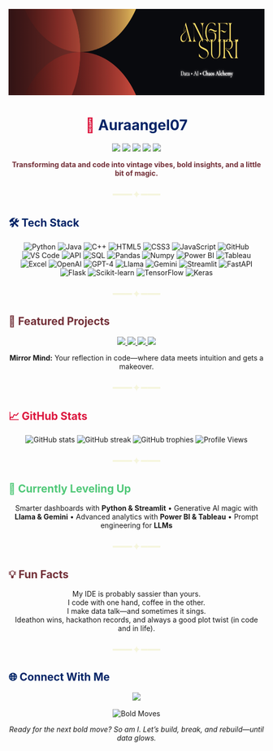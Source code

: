 <p align="center">
  <img src="https://github.com/Auraangel07/Auraangel07/blob/main/assets/Angel%20Suri%20(1).png?raw=true" width="100%" height="170px" alt="Angel Suri Banner"/>
</p>

<h1 align="center">
  <span style="color:#DC143C;">&#x1F451;</span>
  <span style="color:#002366;">Auraangel07</span>
</h1>

<p align="center">
  <img src="https://img.shields.io/badge/IDEATHON%20WINNER-002366?style=for-the-badge&logo=star&logoColor=white" />
  <img src="https://img.shields.io/badge/DATA%20ANALYST-50c878?style=for-the-badge&logo=bar-chart&logoColor=white" />
  <img src="https://img.shields.io/badge/HACKATHON%20HERO-722F37?style=for-the-badge&logo=bolt&logoColor=white" />
  <img src="https://img.shields.io/badge/AI%20EXPLORER-DC143C?style=for-the-badge&logo=brain&logoColor=white" />
  <img src="https://img.shields.io/badge/SASSY%20CODER-f5f5dc?style=for-the-badge&logo=code&logoColor=black" />
</p>

<p align="center"><b style="color:#722F37;">
Transforming data and code into vintage vibes, bold insights, and a little bit of magic.
</b></p>

<p align="center" style="color:#f5f5dc; font-size:1.5em;">━━━✦━━━</p>

## <span style="color:#002366;">🛠️ Tech Stack</span>

<p align="center">
  <img src="https://img.shields.io/badge/Python-002366?style=for-the-badge&logo=python&logoColor=white" title="Python"/>
  <img src="https://img.shields.io/badge/Java-50c878?style=for-the-badge&logo=java&logoColor=white" title="Java"/>
  <img src="https://img.shields.io/badge/C++-722F37?style=for-the-badge&logo=cplusplus&logoColor=white" title="C++"/>
  <img src="https://img.shields.io/badge/HTML5-DC143C?style=for-the-badge&logo=html5&logoColor=white" title="HTML5"/>
  <img src="https://img.shields.io/badge/CSS3-f5f5dc?style=for-the-badge&logo=css3&logoColor=black" title="CSS3"/>
  <img src="https://img.shields.io/badge/JavaScript-002366?style=for-the-badge&logo=javascript&logoColor=white" title="JavaScript"/>
  <img src="https://img.shields.io/badge/GitHub-222222?style=for-the-badge&logo=github&logoColor=white" title="GitHub"/>
  <img src="https://img.shields.io/badge/VS%20Code-50c878?style=for-the-badge&logo=visualstudiocode&logoColor=white" title="VS Code"/>
  <img src="https://img.shields.io/badge/API-DC143C?style=for-the-badge&logo=api&logoColor=white" title="API"/>
  <img src="https://img.shields.io/badge/SQL-722F37?style=for-the-badge&logo=mysql&logoColor=white" title="SQL"/>
  <img src="https://img.shields.io/badge/Pandas-002366?style=for-the-badge&logo=pandas&logoColor=white" title="Pandas"/>
  <img src="https://img.shields.io/badge/Numpy-50c878?style=for-the-badge&logo=numpy&logoColor=white" title="Numpy"/>
  <img src="https://img.shields.io/badge/Power%20BI-DC143C?style=for-the-badge&logo=powerbi&logoColor=white" title="Power BI"/>
  <img src="https://img.shields.io/badge/Tableau-f5f5dc?style=for-the-badge&logo=tableau&logoColor=black" title="Tableau"/>
  <img src="https://img.shields.io/badge/Excel-002366?style=for-the-badge&logo=microsoft-excel&logoColor=white" title="Excel"/>
  <img src="https://img.shields.io/badge/OpenAI-50c878?style=for-the-badge&logo=openai&logoColor=white" title="OpenAI"/>
  <img src="https://img.shields.io/badge/GPT--4-722F37?style=for-the-badge&logo=openai&logoColor=white" title="GPT-4"/>
  <img src="https://img.shields.io/badge/Llama-DC143C?style=for-the-badge&logo=llama&logoColor=white" title="Llama"/>
  <img src="https://img.shields.io/badge/Gemini-f5f5dc?style=for-the-badge&logo=google&logoColor=black" title="Gemini"/>
  <img src="https://img.shields.io/badge/Streamlit-002366?style=for-the-badge&logo=streamlit&logoColor=white" title="Streamlit"/>
  <img src="https://img.shields.io/badge/FastAPI-50c878?style=for-the-badge&logo=fastapi&logoColor=white" title="FastAPI"/>
  <img src="https://img.shields.io/badge/Flask-722F37?style=for-the-badge&logo=flask&logoColor=white" title="Flask"/>
  <img src="https://img.shields.io/badge/Scikit--Learn-DC143C?style=for-the-badge&logo=scikit-learn&logoColor=white" title="Scikit-learn"/>
  <img src="https://img.shields.io/badge/TensorFlow-f5f5dc?style=for-the-badge&logo=tensorflow&logoColor=black" title="TensorFlow"/>
  <img src="https://img.shields.io/badge/Keras-002366?style=for-the-badge&logo=keras&logoColor=white" title="Keras"/>
</p>

<p align="center" style="color:#f5f5dc; font-size:1.5em;">━━━✦━━━</p>

## <span style="color:#722F37;">🌟 Featured Projects</span>

<p align="center">
  <a href="https://github.com/Auraangel07/Customer-Churn-Prediction-Telecom-">
    <img src="https://img.shields.io/badge/Customer%20Churn%20Prediction-002366?style=for-the-badge&logo=python&logoColor=white" />
  </a>
  <a href="https://github.com/Auraangel07/Internshiptask8">
    <img src="https://img.shields.io/badge/Internship%20Task%208-50c878?style=for-the-badge&logo=data&logoColor=white" />
  </a>
  <a href="https://github.com/Auraangel07/internshiptask7">
    <img src="https://img.shields.io/badge/Internship%20Task%207-DC143C?style=for-the-badge&logo=analytics&logoColor=white" />
  </a>
  <a href="https://github.com/Auraangel07/internshiptask6">
    <img src="https://img.shields.io/badge/Internship%20Task%206-722F37?style=for-the-badge&logo=flask&logoColor=white" />
  </a>
</p>
<p align="center"><b>Mirror Mind:</b> Your reflection in code—where data meets intuition and gets a makeover.</p>

<p align="center" style="color:#f5f5dc; font-size:1.5em;">━━━✦━━━</p>

## <span style="color:#DC143C;">📈 GitHub Stats</span>
<p align="center">
  <img src="https://github-readme-stats.vercel.app/api?username=Auraangel07&show_icons=true&theme=gruvbox&count_private=true" alt="GitHub stats" />
  <img src="https://github-readme-streak-stats.herokuapp.com/?user=Auraangel07&theme=gruvbox" alt="GitHub streak" />
  <img src="https://github-profile-trophy.vercel.app/?username=Auraangel07&theme=gruvbox&row=1&column=7" alt="GitHub trophies" />
  <img src="https://komarev.com/ghpvc/?username=Auraangel07&style=for-the-badge" alt="Profile Views"/>
</p>

<p align="center" style="color:#f5f5dc; font-size:1.5em;">━━━✦━━━</p>

## <span style="color:#50c878;">🚀 Currently Leveling Up</span>
<p align="center">
  Smarter dashboards with <b>Python & Streamlit</b> • Generative AI magic with <b>Llama & Gemini</b> • Advanced analytics with <b>Power BI & Tableau</b> • Prompt engineering for <b>LLMs</b>
</p>

<p align="center" style="color:#f5f5dc; font-size:1.5em;">━━━✦━━━</p>

## <span style="color:#722F37;">💡 Fun Facts</span>
<p align="center">
  My IDE is probably sassier than yours.<br>
  I code with one hand, coffee in the other.<br>
  I make data talk—and sometimes it sings.<br>
  Ideathon wins, hackathon records, and always a good plot twist (in code and in life).
</p>

<p align="center" style="color:#f5f5dc; font-size:1.5em;">━━━✦━━━</p>

## <span style="color:#002366;">🌐 Connect With Me</span>
<p align="center">
  <a href="https://www.linkedin.com/in/angel-suri-89a01a278?utm_source=share&utm_campaign=share_via&utm_content=profile&utm_medium=android_app">
    <img src="https://img.shields.io/badge/LinkedIn-50c878?logo=linkedin&logoColor=white&style=for-the-badge" />
  </a>
</p>

<p align="center">
  <img src="https://media.giphy.com/media/1n4GYfQvUQ7uDDGXS3/giphy.gif" width="220" alt="Bold Moves"/>
</p>

<p align="center"><i>Ready for the next bold move? So am I. Let’s build, break, and rebuild—until data glows.</i></p>
